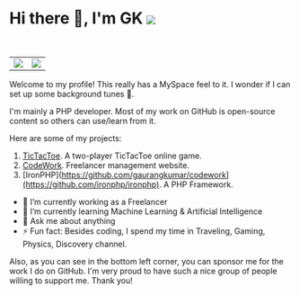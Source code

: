 <h1>
  Hi there 👋, I'm GK <a href="https://github.com/gaurangkumar">
    <img align="center" src="https://en4347cusb2mb56.m.pipedream.net" />
  </a>
</h1>

<!--
<br>
[![Anurag's GitHub stats](https://github-readme-stats.vercel.app/api?username=gaurangkumar)](https://github.com/anuraghazra/github-readme-stats)
<a href="https://github.com/gaurangkumar" title="Total commits this year">
  <img align="center" src="https://github-readme-stats.vercel.app/api?username=gaurangkumar&show_icons=true&theme=dracula&hide_title=true&hide_rank=true&hide=stars,prs,issues,contribs" />
</a>
-->
<br>

<table style="border:0; padding: 0;">
  <tr>
    <td>
      <a href="https://github.com/gaurangkumar">
        <img align="center" src="https://github-readme-stats-deploy-jeremykenedy.vercel.app/api?username=gaurangkumar&show_icons=true&include_all_commits=true&count_private=true&theme=radical&bg_color=30,222222,444444&title_color=fff&text_color=fff&line_height=20&custom_title=GitHub%20Stats&hide_border=true" />
      </a>
    </td>
    <td>
      <a href="https://github.com/gaurangkumar">
        <img align="center" src="https://github-readme-stats-deploy-jeremykenedy.vercel.app/api/top-langs/?username=gaurangkumar&layout=compact&bg_color=30,444444,222222&title_color=fff&text_color=fff&custom_title=What%20I%20Do%20Most&hide_border=true" />
      </a>
    </td>
  </tr>
</table>

<!-- 
<a href="https://github.com/gaurangkumar" title="GK's wakatime stats">
  <img align="center" src="https://github-readme-stats.vercel.app/api/wakatime?username=gaurangkumar&layout=compact" />
</a>

- Wakatime card

<a href="https://github.com/gaurangkumar" title="GK's wakatime stats">
  <img align="center" src="https://github-readme-stats.vercel.app/api/wakatime?username=gaurangkumar" />
</a>
-->

Welcome to my profile! This really has a MySpace feel to it. I wonder if I can set up some background tunes 🤔.

I'm mainly a PHP developer. Most of my work on GitHub is open-source content so others can use/learn from it.

Here are some of my projects:

1. [TicTacToe](https://github.com/gaurangkumar/tictactoe). A two-player TicTacToe online game.
2. [CodeWork](https://github.com/gaurangkumar/codework). Freelancer management website.
3. [IronPHP](https://github.com/gaurangkumar/codework](https://github.com/ironphp/ironphp). A PHP Framework.

- 🔭 I’m currently working as a Freelancer
- 🌱 I’m currently learning Machine Learning & Artificial Intelligence
- 💬 Ask me about anything
- ⚡ Fun fact: Besides coding, I spend my time in Traveling, Gaming, Physics, Discovery channel.

Also, as you can see in the bottom left corner, you can sponsor me for the work I do on GitHub. I'm very proud to have such a nice group of people willing to support me.
Thank you!

<!--
#### Contact

Hit me up at [gaurangkumarp@gmail.com](gaurangkumarp@gmail.com)

**gaurangkumar/gaurangkumar** is a ✨ _special_ ✨ repository because its `README.md` (this file) appears on your GitHub profile.

Here are some ideas to get you started:

-->
